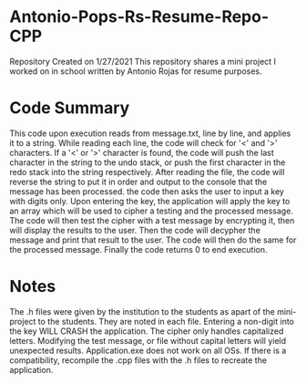 # Antonio-Pops-Rs-Resume-Repo-CPP
Repository Created on 1/27/2021
This repository shares a mini project I worked on in school written by Antonio Rojas for resume purposes.

# Code Summary
  This code upon execution reads from message.txt, line by line, and applies it to a string. While reading each line, the code will check for '<' and '>' characters. 
  If a '<' or '>' character is found, the code will push the last character in the string to the undo stack, or push the first character in the redo stack into the string respectively. 
  After reading the file, the code will reverse the string to put it in order and output to the console that the message has been processed. the code then asks the user to input a key with digits only.
  Upon entering the key, the application will apply the key to an array which will be used to cipher a testing and the processed message.
  The code will then test the cipher with a test message by encrypting it, then will display the results to the user. Then the code will decypher the message and print that result to the user.
  The code will then do the same for the processed message.
  Finally the code returns 0 to end execution.
  
# Notes
The .h files were given by the institution to the students as apart of the mini-project to the students. They are noted in each file.
Entering a non-digit into the key WILL CRASH the application.
The cipher only handles capitalized letters. Modifying the test message, or file without capital letters will yield unexpected results.
Application.exe does not work on all OSs. If there is a compatibility, recompile the .cpp files with the .h files to recreate the application.
